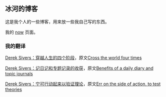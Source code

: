## 冰河的博客

这是我个人的一些博客，用来放一些我自己写的东西。

我的 [now](Blogs/../Articles/now.md) 页面。

### 我的翻译
[Derek Sivers：穿越人生的四个阶段](Articles/Cross_the_world_four_times_en_cn.md)，原文[Cross the world four times](https://sivers.org/4)

[Derek Sivers：记日记和专题记录的收获](Articles/Benefits_of_a_daily_diary_and_topic_journals_en_cn.md)，原文[Benefits of a daily diary and topic journals](https://sivers.org/dj)

[Derek Sivers：宁可行动起来以验证理论](Articles/Err_on_the_side_of_action_to_test_theories_en_cn.md)，原文[Err on the side of action, to test theories](https://sivers.org/erra)

